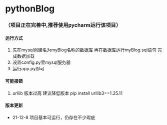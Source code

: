 # pythonBlog
### （项目正在完善中,推荐使用pycharm运行该项目）

#### 运行方式
1. 先在mysql创建名为myBlog名称的数据库 再在数据库运行myBlog.sql语句 完成数据加载
2. 设置config.py里mysql服务器
3. 运行app.py即可
#### 可能报错

1. urllib 版本过高 建议降低版本 pip install urllib3==1.25.11

#### 版本更新
- 21-12-8  项目基本可运行，仍存在不少瑕疵